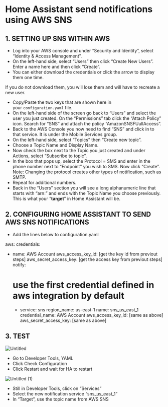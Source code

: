 # Home Assistant send notifications using AWS SNS


## 1. SETTING UP SNS WITHIN AWS

- Log into your AWS console and under “Security and Identity”, select “Identity & Access Management”.
- On the left-hand side, select “Users” then click “Create New Users”. Enter a name here and then click “Create”.
- You can either download the credentials or click the arrow to display them one time.

If you do not download them, you will lose them and will have to recreate a new user.

- Copy/Paste the two keys that are shown here in your `configuration.yaml` file.
- On the left-hand side of the screen go back to “Users” and select the user you just created. On the “Permissions” tab click the “Attach Policy” icon. Search for “SNS” and attach the policy “AmazonSNSFUullAccess”.
- Back to the AWS Console you now need to find “SNS” and click in to that service. It is under the Mobile Services group.
- On the left-hand side, select “Topics” then “Create new topic”.
- Choose a Topic Name and Display Name.
- Now check the box next to the Topic you just created and under Actions, select “Subscribe to topic”.
- In the box that pops up, select the Protocol = SMS and enter in the phone number next to “Endpoint” you wish to SMS. Now click “Create”. Note: Changing the protocol creates other types of notification, such as SMTP.
- Repeat for additional numbers.
- Back in the “Users” section you will see a long alphanumeric line that starts with “arn:” and ends with the Topic Name you choose previously. This is what your “**target**” in Home Assistant will be.

## 2. CONFIGURING HOME ASSISTANT TO SEND AWS SNS NOTIFICATIONS

- Add the lines below to configuration.yaml

aws:
credentials:
- name: AWS Account
    aws_access_key_id: [get the key id from previout steps]
    aws_secret_access_key: [get the access key from previout steps]
  notify:
    # use the first credential defined in aws integration by default
    - service: sns
      region_name: us-east-1
      name: sns_us_east_1
      credential_name: AWS Account
      aws_access_key_id: [same as above]
      aws_secret_access_key: [same as above]

## 3. TEST

![Untitled](https://user-images.githubusercontent.com/45504305/175666351-17ae6ab6-8bf1-418f-990a-cdb38f5ee5f7.png)

- Go to Developer Tools, YAML
- Click Check Configuration
- Click Restart and wait for HA to restart

![Untitled (1)](https://user-images.githubusercontent.com/45504305/175666398-febeb28d-a2be-4f4a-a4c5-1ca36907ac04.png)

- Still in Developer Tools, click on “Services”
- Select the new notification service “sns_us_east_1”
- In “Target”, use the topic name from AWS SNS
